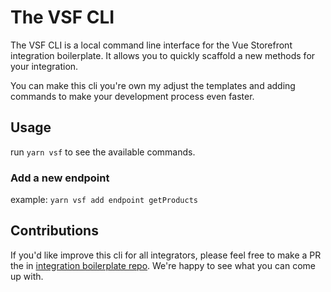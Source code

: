 # The VSF CLI

The VSF CLI is a local command line interface for the Vue Storefront integration boilerplate. It allows you to quickly scaffold a new methods for your integration.

You can make this cli you're own my adjust the templates and adding commands to make your development process even faster.

## Usage
run `yarn vsf` to see the available commands.

### Add a new endpoint
example: `yarn vsf add endpoint getProducts`

## Contributions
If you'd like improve this cli for all integrators, please feel free to make a PR the in [integration boilerplate repo](https://github.com/vuestorefront/integration-boilerplate). We're happy to see what you can come up with.
